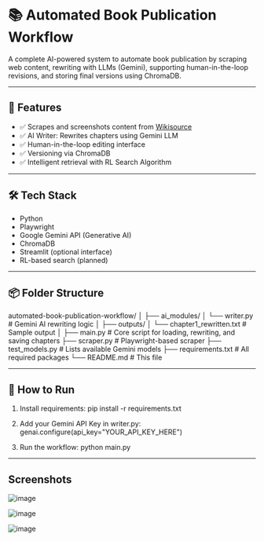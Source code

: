 # 📚 Automated Book Publication Workflow

A complete AI-powered system to automate book publication by scraping web content, rewriting with LLMs (Gemini), supporting human-in-the-loop revisions, and storing final versions using ChromaDB.

---

## 🔧 Features

- ✅ Scrapes and screenshots content from [Wikisource](https://en.wikisource.org/wiki/The_Gates_of_Morning/Book_1/Chapter_1)
- ✅ AI Writer: Rewrites chapters using Gemini LLM
- ✅ Human-in-the-loop editing interface
- ✅ Versioning via ChromaDB
- ✅ Intelligent retrieval with RL Search Algorithm

---

## 🛠 Tech Stack

- Python
- Playwright
- Google Gemini API (Generative AI)
- ChromaDB
- Streamlit (optional interface)
- RL-based search (planned)

---
## 📦 Folder Structure

automated-book-publication-workflow/
│
├── ai_modules/
│ └── writer.py # Gemini AI rewriting logic
│
├── outputs/
│ └── chapter1_rewritten.txt # Sample output
│
├── main.py # Core script for loading, rewriting, and saving chapters
├── scraper.py # Playwright-based scraper
├── test_models.py # Lists available Gemini models
├── requirements.txt # All required packages
└── README.md # This file

----

## 🚀 How to Run

1. Install requirements:
     pip install -r requirements.txt
   
3. Add your Gemini API Key in writer.py:
    genai.configure(api_key="YOUR_API_KEY_HERE")
   
3. Run the workflow:
      python main.py

----

## Screenshots

![image](https://github.com/user-attachments/assets/ef1f6693-c975-4420-8fb3-4b56e32027ed)

![image](https://github.com/user-attachments/assets/d5394095-6d2c-40c8-9ffc-54546088cf02)

![image](https://github.com/user-attachments/assets/eb1bf4b0-24d5-4b4c-b69b-0e9512cc805b)




